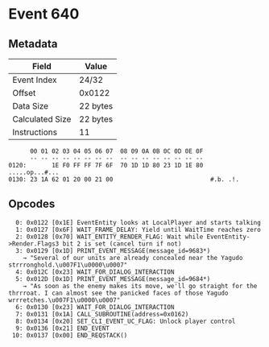 # Event 640

## Metadata

| Field           | Value    |
|-----------------|----------|
| Event Index     | 24/32    |
| Offset          | 0x0122   |
| Data Size       | 22 bytes |
| Calculated Size | 22 bytes |
| Instructions    | 11       |

```
      00 01 02 03 04 05 06 07  08 09 0A 0B 0C 0D 0E 0F
      -- -- -- -- -- -- -- --  -- -- -- -- -- -- -- --
0120:       1E F0 FF FF 7F 6F  70 1D 1D 80 23 1D 1E 80    .....op...#...
0130: 23 1A 62 01 20 00 21 00                           #.b. .!.        
```

## Opcodes

```
  0: 0x0122 [0x1E] EventEntity looks at LocalPlayer and starts talking
  1: 0x0127 [0x6F] WAIT_FRAME_DELAY: Yield until WaitTime reaches zero
  2: 0x0128 [0x70] WAIT_ENTITY_RENDER_FLAG: Wait while EventEntity->Render.Flags3 bit 2 is set (cancel turn if not)
  3: 0x0129 [0x1D] PRINT_EVENT_MESSAGE(message_id=9683*)
    → "Several of our units are already concealed near the Yagudo strrronghold.\u007F1\u0000\u0007"
  4: 0x012C [0x23] WAIT_FOR_DIALOG_INTERACTION
  5: 0x012D [0x1D] PRINT_EVENT_MESSAGE(message_id=9684*)
    → "As soon as the enemy makes its move, we'll go straight for the thrrroat. I can almost see the panicked faces of those Yagudo wrrretches.\u007F1\u0000\u0007"
  6: 0x0130 [0x23] WAIT_FOR_DIALOG_INTERACTION
  7: 0x0131 [0x1A] CALL_SUBROUTINE(address=0x0162)
  8: 0x0134 [0x20] SET_CLI_EVENT_UC_FLAG: Unlock player control
  9: 0x0136 [0x21] END_EVENT
 10: 0x0137 [0x00] END_REQSTACK()
```
